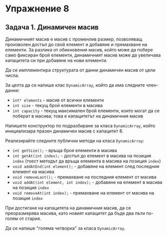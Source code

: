 # Упражнение 8

## Задача 1. Динамичен масив

Динамичният масив е масив с променлив размер, позволяващ
произволен достъп до свой елемент и добавяне и премахване на елементи.
За разлика от обикновения масив, който може
да побере само фиксиран брой елементи, динамичният масив може да
увеличава капацитета си при добавяне на нови елементи.

Да се имплементира структурата от данни динамичен масив от цели числа.

За целта да се напише клас `DynamicArray`, който да има следните член-данни:

- `int* elements` - масив от всички елементи
- `int size` - текущ брой елементи в масива
- `int capacity` - текущ максимален брой елементи, които могат да се поберат
в масива; това е капацитетът на динамичния масив

Напишете конструктор по подразбиране за класа `DynamicArray`, който
инициализара празен динамичен масив с капацитет 8.

Реализирайте следните публични методи на класа `DynamicArray`:

- `int getSize();` - връща броя елементи в масива
- `int getAt(int index);` - достъп до елемент в масива на позиция `index`
(тоест методът да връща елемента в масива на позиция `index`)
- `void addAtEnd(int element);` - добавяне на елемент след
последния елемент на масива
- `void removeLast();` - премахване на последния елемент от масива
- `void addAt(int element, int index);` - добавяне на елемент в масива
на позиция `index`
- `void removeAt(int index);` - премахване на елемент от масива
на позиция `index`

При достигане на капацитета на динамичния масив, да се преоразмерява масива,
като новият капацитет да бъде два пъти по-голям от стария.

Да се напише "голяма четворка" за класа `DynamicArray`.
